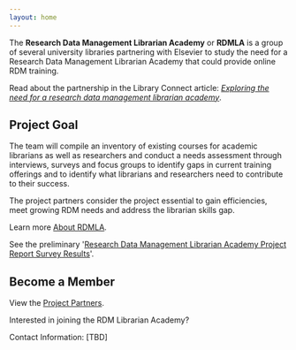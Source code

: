 ```yaml
---
layout: home
---
```

The **Research Data Management Librarian Academy** or **RDMLA** is a group of several university libraries partnering with Elsevier to study the need for a Research Data Management Librarian Academy that could provide online RDM training. 

Read about the partnership in the Library Connect article: <i><a href="https://libraryconnect.elsevier.com/articles/exploring-need-research-data-management-librarian-academy">Exploring the need for a research data management librarian academy</a></i>.


## Project Goal

The team will compile an inventory of existing courses for academic librarians as well as researchers and conduct a needs assessment through interviews, surveys and focus groups to identify gaps in current training offerings and to identify what librarians and researchers need to contribute to their success. 

The project partners consider the project essential to gain efficiencies, meet growing RDM needs and address the librarian skills gap.

Learn more <a href="https://rdmla.github.io/home/about/">About RDMLA</a>.

See the preliminary '<a href="https://rdmla.github.io/home/about/">Research Data Management Librarian Academy Project Report Survey Results</a>'.


## Become a Member

View the <a href="https://rdmla.github.io/home/partners/">Project Partners</a>.

Interested in joining the RDM Librarian Academy?

Contact Information: [TBD]
